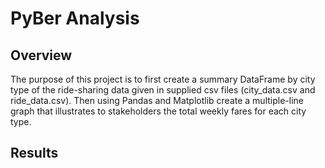# PyBer Analysis

## Overview 
The purpose of this project is to first create a summary DataFrame by city type of the ride-sharing data given in supplied csv files (city_data.csv and ride_data.csv). Then using Pandas and Matplotlib create a multiple-line graph that illustrates to stakeholders the total weekly fares for each city type.

## Results

